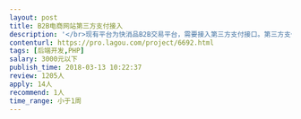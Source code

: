 ```yaml
---                
layout: post       
title: B2B电商网站第三方支付接入           
description: '</br>现有平台为快消品B2B交易平台，需要接入第三方支付接口。第三方支付公司为易极付，需求对支付接口非常熟悉的小伙伴。</br>'     
contenturl: https://pro.lagou.com/project/6692.html      
tags: [后端开发,PHP]            
salary: 3000元以下          
publish_time: 2018-03-13 10:22:37         
review: 1205人                   
apply: 14人                   
recommend: 1人                   
time_range: 小于1周              
---                 
```

